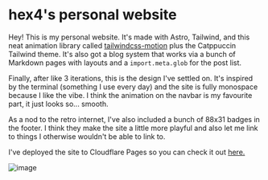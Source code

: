 # hex4's personal website

Hey! This is my personal website. It's made with Astro, Tailwind, and this neat animation library called [tailwindcss-motion](https://rombo.co/tailwind/) plus the Catppuccin Tailwind theme. It's also got a blog system that works via a bunch of Markdown pages with layouts and a `import.meta.glob` for the post list.

Finally, after like 3 iterations, this is the design I've settled on. It's inspired by the terminal (something I use every day) and the site is fully monospace because I like the vibe. I think the animation on the navbar is my favourite part, it just looks so... smooth.

As a nod to the retro internet, I've also included a bunch of 88x31 badges in the footer. I think they make the site a little more playful and also let me link to things I otherwise wouldn't be able to link to.

I've deployed the site to Cloudflare Pages so you can check it out [here.](https://hex4.pages.dev)

![image](https://github.com/user-attachments/assets/db7166d7-3d22-426b-9394-bd86e2409e43)
